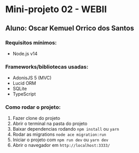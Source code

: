 # Mini-projeto 02 - WEBII
## Aluno: Oscar Kemuel Orrico dos Santos

### Requisitos mínimos:
- Node.js v14

### Frameworks/bibliotecas usadas:
- AdonisJS 5 (MVC)
- Lucid ORM
- SQLite
- TypeScript

### Como rodar o projeto:
1. Fazer clone do projeto
2. Abrir o terminal na pasta do projeto
3. Baixar dependencias rodando ```npm install``` ou ```yarn ```
4. Rodar as migrations ```node ace migration:run```
5. Iniciar o projeto com ```npm run dev``` ou ```yarn dev```
6. Abrir o navegador em ```http://localhost:3333/```

